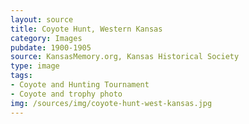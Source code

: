 ```yaml
---
layout: source
title: Coyote Hunt, Western Kansas
category: Images
pubdate: 1900-1905
source: KansasMemory.org, Kansas Historical Society 
type: image
tags: 
- Coyote and Hunting Tournament 
- Coyote and trophy photo
img: /sources/img/coyote-hunt-west-kansas.jpg 
---
```

